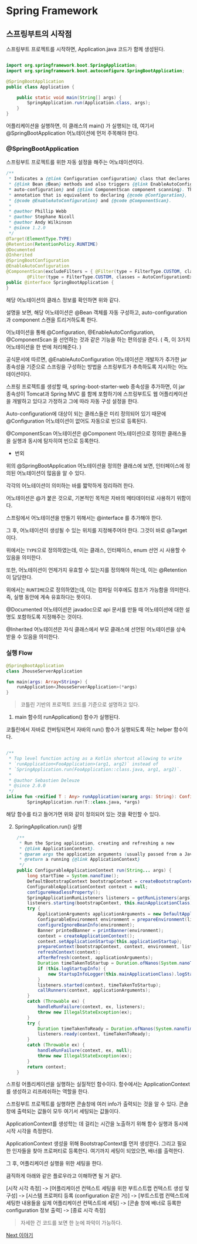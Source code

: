 # Spring Framework

## 스프링부트의 시작점

스프링부트 프로젝트를 시작하면, Application.java 코드가 함께 생성된다.

```` java

import org.springframework.boot.SpringApplication;
import org.springframework.boot.autoconfigure.SpringBootApplication;

@SpringBootApplication
public class Application {

    public static void main(String[] args) {
        SpringApplication.run(Application.class, args);
    }
}
````

어플리케이션을 실행하면, 이 클래스의 main() 가 실행되는 데, 여기서 @SpringBootApplication 어노테이션에 먼저 주목해야 한다.

### @SpringBootApplication

스프링부트 프로젝트를 위한 자동 설정을 해주는 어노테이션이다.

```` java
/**
 * Indicates a {@link Configuration configuration} class that declares one or more
 * {@link Bean @Bean} methods and also triggers {@link EnableAutoConfiguration
 * auto-configuration} and {@link ComponentScan component scanning}. This is a convenience
 * annotation that is equivalent to declaring {@code @Configuration},
 * {@code @EnableAutoConfiguration} and {@code @ComponentScan}.
 *
 * @author Phillip Webb
 * @author Stephane Nicoll
 * @author Andy Wilkinson
 * @since 1.2.0
 */
@Target(ElementType.TYPE)
@Retention(RetentionPolicy.RUNTIME)
@Documented
@Inherited
@SpringBootConfiguration
@EnableAutoConfiguration
@ComponentScan(excludeFilters = { @Filter(type = FilterType.CUSTOM, classes = TypeExcludeFilter.class),
		@Filter(type = FilterType.CUSTOM, classes = AutoConfigurationExcludeFilter.class) })
public @interface SpringBootApplication {
}
````

해당 어노테이션의 클래스 정보를 확인하면 위와 같다.

설명을 보면, 해당 어노테이션은 @Bean 객체를 자동 구성하고, auto-configuration과 component 스캔을 트리거하도록 한다.

어노테이션을 통해 @Configuration, @EnableAutoConfiguration, @ComponentScan 을 선언하는 것과 같은 기능을 하는 편의성을 준다. ( 즉, 이 3가지 어노테이션을 한 번에 처리해준다. )

공식문서에 따르면, @EnableAutoConfiguration 어노테이션은 개발자가 추가한 jar 종속성을 기준으로 스프링을 구성하는 방법을 스프링부트가 추측하도록 지시하는 어노테이션이다. 

스프링 프로젝트를 생성할 때, spring-boot-starter-web 종속성을 추가하면, 이 jar 종속성이 Tomcat과 Spring MVC 를 함께 포함하기에 스프링부트도 웹 어플리케이션을 개발하고 있다고 가정하고 그에 따라 자동 구성 설정을 한다.

Auto-configuration에 대상이 되는 클래스들은 미리 정의되어 있기 때문에 @Configuration 어노테이션이 없어도 자동으로 빈으로 등록된다.

@ComponentScan 어노테이션은 @Component 어노테이션으로 정의한 클래스들을 실행과 동시에 탐자히여 빈으로 등록한다.

- 번외

위의 @SpringBootApplication 어노테이션을 정의한 클래스에 보면, 인터페이스에 정의된 어노테이션이 많음을 알 수 있다.

각각의 어노테이션이 의미하는 바를 짧막하게 정리하려 한다.

어노테이션은 @가 붙은 것으로, 기본적인 목적은 자바의 메타데이터로 사용하기 위함이다. 

스프링에서 어노테이션을 만들기 위해서는 @interface 를 추가해야 한다.

그 후, 어노테이션이 생성될 수 있는 위치를 지정해주어야 한다. 그것이 바로 @Target 이다.

위에서는 `TYPE`으로 정의하였는데, 이는 클래스, 인터페이스, enum 선언 시 사용할 수 있음을 의미한다.

또한, 어노테이션이 언제가지 유효할 수 있는지를 정의해야 하는데, 이는 @Retention 이 담당한다.

위에서는 `RUNTIME`으로 정의하였는데, 이는 컴파일 이후에도 참조가 가능함을 의미한다. 즉, 실행 동안에 계속 유효하다는 뜻이다.

@Documented 어노테이션은 javadoc으로 api 문서를 만들 때 어노테이션에 대한 설명도 포함하도록 지정해주는 것이다. 

@Inherited 어노테이션은 자식 클래스에서 부모 클래스에 선언된 어노테이션을 상속 받을 수 있음을 의미한다. 


### 실행 Flow

```` kotlin
@SpringBootApplication
class JhouseServerApplication

fun main(args: Array<String>) {
    runApplication<JhouseServerApplication>(*args)
}

````

> 코틀린 기반의 프로젝트 코드를 기준으로 설명하고 있다.

1. main 함수의 runApplication() 함수가 실행된다. 

코틀린에서 자바로 컨버팅되면서 자바의 run() 함수가 실행되도록 하는 helper 함수이다.

```` kotlin

/**
 * Top level function acting as a Kotlin shortcut allowing to write
 * `runApplication<FooApplication>(arg1, arg2)` instead of
 * `SpringApplication.run(FooApplication::class.java, arg1, arg2)`.
 *
 * @author Sebastien Deleuze
 * @since 2.0.0
 */
inline fun <reified T : Any> runApplication(vararg args: String): ConfigurableApplicationContext =
		SpringApplication.run(T::class.java, *args)
````

해당 함수를 타고 들어가면 위와 같이 정의되어 있는 것을 확인할 수 있다.

2. SpringApplication.run() 실행

```` java
	/**
	 * Run the Spring application, creating and refreshing a new
	 * {@link ApplicationContext}.
	 * @param args the application arguments (usually passed from a Java main method)
	 * @return a running {@link ApplicationContext}
	 */
	public ConfigurableApplicationContext run(String... args) {
		long startTime = System.nanoTime();
		DefaultBootstrapContext bootstrapContext = createBootstrapContext();
		ConfigurableApplicationContext context = null;
		configureHeadlessProperty();
		SpringApplicationRunListeners listeners = getRunListeners(args);
		listeners.starting(bootstrapContext, this.mainApplicationClass);
		try {
			ApplicationArguments applicationArguments = new DefaultApplicationArguments(args);
			ConfigurableEnvironment environment = prepareEnvironment(listeners, bootstrapContext, applicationArguments);
			configureIgnoreBeanInfo(environment);
			Banner printedBanner = printBanner(environment);
			context = createApplicationContext();
			context.setApplicationStartup(this.applicationStartup);
			prepareContext(bootstrapContext, context, environment, listeners, applicationArguments, printedBanner);
			refreshContext(context);
			afterRefresh(context, applicationArguments);
			Duration timeTakenToStartup = Duration.ofNanos(System.nanoTime() - startTime);
			if (this.logStartupInfo) {
				new StartupInfoLogger(this.mainApplicationClass).logStarted(getApplicationLog(), timeTakenToStartup);
			}
			listeners.started(context, timeTakenToStartup);
			callRunners(context, applicationArguments);
		}
		catch (Throwable ex) {
			handleRunFailure(context, ex, listeners);
			throw new IllegalStateException(ex);
		}
		try {
			Duration timeTakenToReady = Duration.ofNanos(System.nanoTime() - startTime);
			listeners.ready(context, timeTakenToReady);
		}
		catch (Throwable ex) {
			handleRunFailure(context, ex, null);
			throw new IllegalStateException(ex);
		}
		return context;
	}
````

스프링 어플리케이션을 실행하는 실질적인 함수이다. 함수에서는 ApplicationContext를 생성하고 리프레쉬하는 역할을 한다.

스프링부트 프로젝트를 실행하면 콘솔창에 여러 info가 출력되는 것을 알 수 있다. 콘솔창에 출력되는 값들이 모두 여기서 세팅되는 값들이다.

ApplicationContext를 생성학는 데 걸리는 시간을 노출하기 위해 함수 실행과 동시에 시작 시각을 측정한다. 

ApplicationContext 생성을 위해 BootstrapContext를 먼저 생성한다. 그리고 필요한 인자들을 찾아 프로퍼티로 등록한다. 여기까지 세팅이 되었으면, 배너를 출력한다.

그 후, 어플리케이션 실행을 위한 세팅을 한다. 

큼직하게 아래와 같은 플로우라고 이해하면 될 거 같다.

[시작 시각 측정] -> [어플리케이션 컨텍스트 세팅을 위한 부트스트랩 컨텍스트 생성 및 구성] -> [시스템 프로퍼티 등록 (configuration 같은 거)] -> [부트스트랩 컨텍스트에 세팅한 내용들을 실제 어플리케이션 컨텍스트에 세팅] -> [콘솔 창에 배너로 등록한 configuration 정보 출력] -> [종료 시각 측정]

> 자세한 건 코드를 보면 한 눈에 파악이 가능하다.

[Next 이야기](./%5BChap-1%5D%20Spring%20Bean.md)